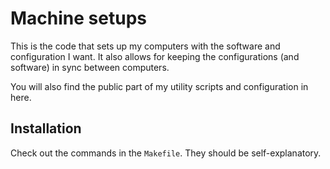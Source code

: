 Machine setups
==============

This is the code that sets up my computers with the software and configuration I want.
It also allows for keeping the configurations (and software) in sync between computers.

You will also find the public part of my utility scripts and configuration in here.

Installation
------------

Check out the commands in the `Makefile`. They should be self-explanatory.
